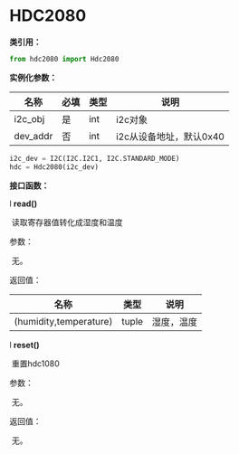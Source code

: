 # HDC2080

**类引用：**

```python
from hdc2080 import Hdc2080
```



**实例化参数：**

| 名称     | 必填 | 类型 | 说明                    |
| -------- | ---- | ---- | ----------------------- |
| i2c_obj  | 是   | int  | i2c对象                 |
| dev_addr | 否   | int  | i2c从设备地址，默认0x40 |

```python
i2c_dev = I2C(I2C.I2C1, I2C.STANDARD_MODE)
hdc = Hdc2080(i2c_dev)
```

**接口函数：**

l **read()**

​	读取寄存器值转化成湿度和温度

参数：

​    无。

返回值：

| 名称                   | 类型  | 说明       |
| ---------------------- | ----- | ---------- |
| (humidity,temperature) | tuple | 湿度，温度 |

l **reset()**

​	重置hdc1080

参数：

​    无。

返回值：

​	无。
